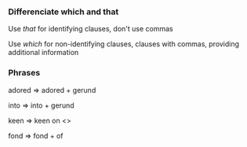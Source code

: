 ### Differenciate which and that

Use *that* for identifying clauses, don't use commas

Use *which* for non-identifying clauses, clauses with commas, providing additional information

### Phrases

adored => adored + gerund


into => into + gerund

keen => keen on <>

fond => fond + of 
